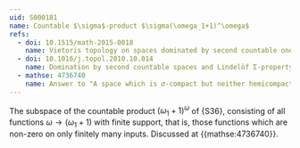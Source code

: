 ```yaml
---
uid: S000181
name: Countable $\sigma$-product $\sigma(\omega_1+1)^\omega$
refs:
  - doi: 10.1515/math-2015-0018
    name: Vietoris topology on spaces dominated by second countable ones
  - doi: 10.1016/j.topol.2010.10.014
    name: Domination by second countable spaces and Lindelöf Σ-property
  - mathse: 4736740
    name: Answer to "A space which is 𝜎-compact but neither hemicompact nor second countable"
---
```


The subspace of the countable product $(\omega_1+1)^\omega$ of {S36},
consisting of all functions $\omega \to (\omega_1+1)$ with finite support,
that is, those functions which are non-zero on only finitely many inputs.
Discussed at {{mathse:4736740}}.
